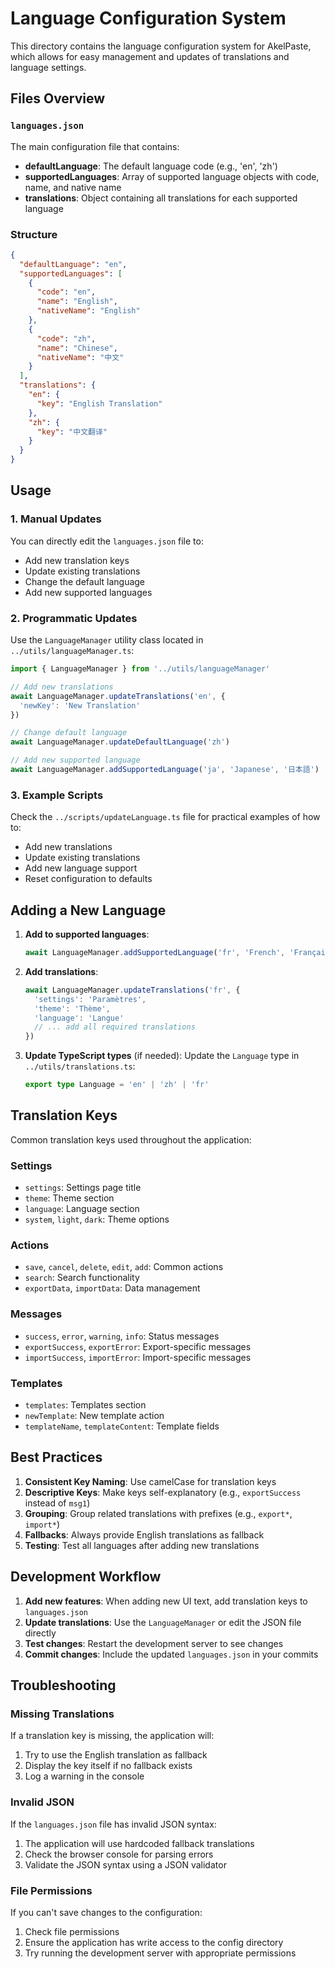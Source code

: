 # Language Configuration System

This directory contains the language configuration system for AkelPaste, which allows for easy management and updates of translations and language settings.

## Files Overview

### `languages.json`
The main configuration file that contains:
- **defaultLanguage**: The default language code (e.g., 'en', 'zh')
- **supportedLanguages**: Array of supported language objects with code, name, and native name
- **translations**: Object containing all translations for each supported language

### Structure
```json
{
  "defaultLanguage": "en",
  "supportedLanguages": [
    {
      "code": "en",
      "name": "English",
      "nativeName": "English"
    },
    {
      "code": "zh",
      "name": "Chinese",
      "nativeName": "中文"
    }
  ],
  "translations": {
    "en": {
      "key": "English Translation"
    },
    "zh": {
      "key": "中文翻译"
    }
  }
}
```

## Usage

### 1. Manual Updates
You can directly edit the `languages.json` file to:
- Add new translation keys
- Update existing translations
- Change the default language
- Add new supported languages

### 2. Programmatic Updates
Use the `LanguageManager` utility class located in `../utils/languageManager.ts`:

```typescript
import { LanguageManager } from '../utils/languageManager'

// Add new translations
await LanguageManager.updateTranslations('en', {
  'newKey': 'New Translation'
})

// Change default language
await LanguageManager.updateDefaultLanguage('zh')

// Add new supported language
await LanguageManager.addSupportedLanguage('ja', 'Japanese', '日本語')
```

### 3. Example Scripts
Check the `../scripts/updateLanguage.ts` file for practical examples of how to:
- Add new translations
- Update existing translations
- Add new language support
- Reset configuration to defaults

## Adding a New Language

1. **Add to supported languages**:
   ```typescript
   await LanguageManager.addSupportedLanguage('fr', 'French', 'Français')
   ```

2. **Add translations**:
   ```typescript
   await LanguageManager.updateTranslations('fr', {
     'settings': 'Paramètres',
     'theme': 'Thème',
     'language': 'Langue'
     // ... add all required translations
   })
   ```

3. **Update TypeScript types** (if needed):
   Update the `Language` type in `../utils/translations.ts`:
   ```typescript
   export type Language = 'en' | 'zh' | 'fr'
   ```

## Translation Keys

Common translation keys used throughout the application:

### Settings
- `settings`: Settings page title
- `theme`: Theme section
- `language`: Language section
- `system`, `light`, `dark`: Theme options

### Actions
- `save`, `cancel`, `delete`, `edit`, `add`: Common actions
- `search`: Search functionality
- `exportData`, `importData`: Data management

### Messages
- `success`, `error`, `warning`, `info`: Status messages
- `exportSuccess`, `exportError`: Export-specific messages
- `importSuccess`, `importError`: Import-specific messages

### Templates
- `templates`: Templates section
- `newTemplate`: New template action
- `templateName`, `templateContent`: Template fields

## Best Practices

1. **Consistent Key Naming**: Use camelCase for translation keys
2. **Descriptive Keys**: Make keys self-explanatory (e.g., `exportSuccess` instead of `msg1`)
3. **Grouping**: Group related translations with prefixes (e.g., `export*`, `import*`)
4. **Fallbacks**: Always provide English translations as fallback
5. **Testing**: Test all languages after adding new translations

## Development Workflow

1. **Add new features**: When adding new UI text, add translation keys to `languages.json`
2. **Update translations**: Use the `LanguageManager` or edit the JSON file directly
3. **Test changes**: Restart the development server to see changes
4. **Commit changes**: Include the updated `languages.json` in your commits

## Troubleshooting

### Missing Translations
If a translation key is missing, the application will:
1. Try to use the English translation as fallback
2. Display the key itself if no fallback exists
3. Log a warning in the console

### Invalid JSON
If the `languages.json` file has invalid JSON syntax:
1. The application will use hardcoded fallback translations
2. Check the browser console for parsing errors
3. Validate the JSON syntax using a JSON validator

### File Permissions
If you can't save changes to the configuration:
1. Check file permissions
2. Ensure the application has write access to the config directory
3. Try running the development server with appropriate permissions